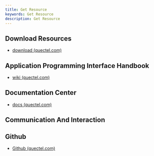 ```yaml
---
title: Get Resource
keywords: Get Resource
description: Get Resource
---
```


## Download Resources

- [download (quectel.com)](https://python.quectel.com/download)

## Application Programming Interface Handbook

- [wiki (quectel.com)](https://python.quectel.com/wiki/#/en-us/)

## Documentation Center

- [docs (quectel.com)](https://python.quectel.com/doc/en/)

## Communication And Interaction

## Github
- [Github (quectel.com)](https://github.com/QuePython)
